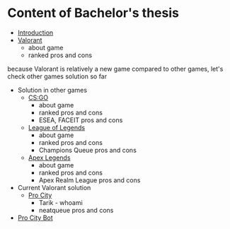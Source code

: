# Content of Bachelor's thesis

- [Introduction](github.com/spiduso/stackedit_bc/blob/main/introduction.md)
- [Valorant](https://github.com/spiduso/stackedit_bc/blob/main/valorant/valorant.md)
  - about game
  - ranked pros and cons
 
because Valorant is relatively a new game compared to other games, let's check other games solution so far

- Solution in other games
  - [CS:GO](https://github.com/spiduso/stackedit_bc/blob/main/csgo/csgo.md)
    - about game
    - ranked pros and cons
    - ESEA, FACEIT pros and cons
  - [League of Legends](https://github.com/spiduso/stackedit_bc/blob/main/league_of_legends/league_of_legends.md)
    - about game
    - ranked pros and cons
    - Champions Queue pros and cons
  - [Apex Legends](https://github.com/spiduso/stackedit_bc/blob/main/apex/apex.md)
    - about game
    - ranked pros and cons
    - Apex Realm League pros and cons
- Current Valorant solution
  - [Pro City](https://github.com/spiduso/stackedit_bc/blob/main/valorant/pro_city.md)
    - Tarik - whoami
    - neatqueue pros and cons
- [Pro City Bot](https://github.com/spiduso/stackedit_bc/blob/main/pro_city_bot/pro_city_bot.md)
